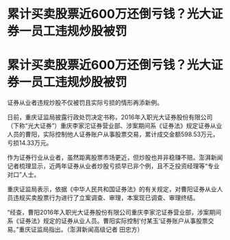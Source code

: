# 累计买卖股票近600万还倒亏钱？光大证券一员工违规炒股被罚

# 累计买卖股票近600万还倒亏钱？光大证券一员工违规炒股被罚

证券从业者违规炒股不仅被罚且实际亏损的情形再添新例。

日前，重庆证监局披露行政处罚决定书称，2016年入职光大证券股份有限公司（下称“光大证券”）重庆李家沱证券营业部、涉案期间系《证券法》规定证券从业人员的曹阳，实际控制他人证券账户从事股票交易，累计成交金额598.53万元，亏损14.33万元。

作为证券行业从业者，虽然距离股票市场更近，但炒股也并非稳赚不赔。澎湃新闻记者梳理显示，近两年证券从业者炒股亏损早已非个例，且不乏投资经理等“专业对口”人士。

重庆证监局表示，依据《中华人民共和国证券法》的有关规定，对曹阳证券从业人员违规买卖股票行为进行了立案调查、审理，本案现已调查、审理终结。

“经查，曹阳2016年入职光大证券股份有限公司重庆李家沱证券营业部，涉案期间系《证券法》规定的证券从业人员。曹阳实际控制‘付某玉’证券账户从事股票交易。”重庆证监局指出。（澎湃新闻高级记者
田忠方）

